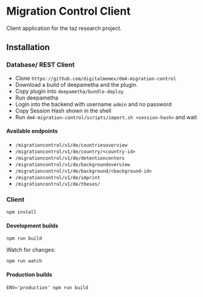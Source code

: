 # Migration Control Client

Client application for the taz research project.

## Installation


### Database/ REST Client

- Clone `https://github.com/digitalmemex/dm4-migration-control`
- Download a build of deepametha and the plugin.
- Copy plugin into `deepametha/bundle-deploy`
- Run deepametha
- Login into the backend with username `admin` and no password
- Copy Session Hash shown in the shell
- Run `dm4-migration-control/scripts/import.sh <session-hash>` and wait


#### Available endpoints

- `/migrationcontrol/v1/de/countriesoverview`
- `/migrationcontrol/v1/de/country/<country-id>`
- `/migrationcontrol/v1/de/detentioncenters`
- `/migrationcontrol/v1/de/backgroundoverview`
- `/migrationcontrol/v1/de/background/<background-id>`
- `/migrationcontrol/v1/de/imprint`
- `/migrationcontrol/v1/de/theses/`


### Client

`npm install`


#### Development builds

`npm run build`

Watch for changes:

`npm run watch`

#### Production builds

`ENV='production' npm run build`

